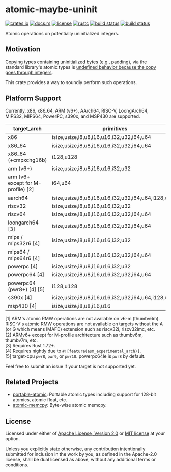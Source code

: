 # atomic-maybe-uninit

[![crates.io](https://img.shields.io/crates/v/atomic-maybe-uninit?style=flat-square&logo=rust)](https://crates.io/crates/atomic-maybe-uninit)
[![docs.rs](https://img.shields.io/badge/docs.rs-atomic--maybe--uninit-blue?style=flat-square&logo=docs.rs)](https://docs.rs/atomic-maybe-uninit)
[![license](https://img.shields.io/badge/license-Apache--2.0_OR_MIT-blue?style=flat-square)](#license)
[![rustc](https://img.shields.io/badge/rustc-1.59+-blue?style=flat-square&logo=rust)](https://www.rust-lang.org)
[![build status](https://img.shields.io/github/actions/workflow/status/taiki-e/atomic-maybe-uninit/ci.yml?branch=main&style=flat-square&logo=github)](https://github.com/taiki-e/atomic-maybe-uninit/actions)
[![build status](https://img.shields.io/cirrus/github/taiki-e/atomic-maybe-uninit/main?style=flat-square&logo=cirrusci)](https://cirrus-ci.com/github/taiki-e/atomic-maybe-uninit)

<!-- tidy:crate-doc:start -->
Atomic operations on potentially uninitialized integers.

## Motivation

Copying types containing uninitialized bytes (e.g., padding), via the standard library's atomic types is [undefined behavior because the copy goes through integers][undefined-behavior].

This crate provides a way to soundly perform such operations.

## Platform Support

Currently, x86, x86_64, ARM (v6+), AArch64, RISC-V, LoongArch64, MIPS32, MIPS64, PowerPC, s390x, and MSP430 are supported.

| target_arch                          | primitives                                          | load/store | swap  | CAS   |
| ------------------------------------ | --------------------------------------------------- |:----------:|:-----:|:-----:|
| x86                                  | isize,usize,i8,u8,i16,u16,i32,u32,i64,u64           | ✓          | ✓     | ✓     |
| x86_64                               | isize,usize,i8,u8,i16,u16,i32,u32,i64,u64           | ✓          | ✓     | ✓     |
| x86_64 (+cmpxchg16b)                 | i128,u128                                           | ✓          | ✓     | ✓     |
| arm (v6+)                            | isize,usize,i8,u8,i16,u16,i32,u32                   | ✓          | ✓\[1] | ✓\[1] |
| arm (v6+ except for M-profile) \[2]  | i64,u64                                             | ✓          | ✓     | ✓     |
| aarch64                              | isize,usize,i8,u8,i16,u16,i32,u32,i64,u64,i128,u128 | ✓          | ✓     | ✓     |
| riscv32                              | isize,usize,i8,u8,i16,u16,i32,u32                   | ✓          | ✓\[1] | ✓\[1] |
| riscv64                              | isize,usize,i8,u8,i16,u16,i32,u32,i64,u64           | ✓          | ✓\[1] | ✓\[1] |
| loongarch64 \[3]                     | isize,usize,i8,u8,i16,u16,i32,u32,i64,u64           | ✓          | ✓     | ✓     |
| mips / mips32r6 \[4]                 | isize,usize,i8,u8,i16,u16,i32,u32                   | ✓          | ✓     | ✓     |
| mips64 / mips64r6 \[4]               | isize,usize,i8,u8,i16,u16,i32,u32,i64,u64           | ✓          | ✓     | ✓     |
| powerpc \[4]                         | isize,usize,i8,u8,i16,u16,i32,u32                   | ✓          | ✓     | ✓     |
| powerpc64 \[4]                       | isize,usize,i8,u8,i16,u16,i32,u32,i64,u64           | ✓          | ✓     | ✓     |
| powerpc64 (pwr8+) \[4] \[5]          | i128,u128                                           | ✓          | ✓     | ✓     |
| s390x \[4]                           | isize,usize,i8,u8,i16,u16,i32,u32,i64,u64,i128,u128 | ✓          | ✓     | ✓     |
| msp430 \[4]                          | isize,usize,i8,u8,i16,u16                           | ✓          |       |       |

\[1] ARM's atomic RMW operations are not available on v6-m (thumbv6m). RISC-V's atomic RMW operations are not available on targets without the A (or G which means IMAFD) extension such as riscv32i, riscv32imc, etc.<br>
\[2] ARMv6+ except for M-profile architecture such as thumbv6m, thumbv7m, etc.<br>
\[3] Requires Rust 1.72+.<br>
\[4] Requires nightly due to `#![feature(asm_experimental_arch)]`.<br>
\[5] target-cpu `pwr8`, `pwr9`, or `pwr10`. powerpc64le is `pwr8` by default.<br>

Feel free to submit an issue if your target is not supported yet.

## Related Projects

- [portable-atomic]: Portable atomic types including support for 128-bit atomics, atomic float, etc.
- [atomic-memcpy]: Byte-wise atomic memcpy.

[atomic-memcpy]: https://github.com/taiki-e/atomic-memcpy
[portable-atomic]: https://github.com/taiki-e/portable-atomic
[undefined-behavior]: https://doc.rust-lang.org/reference/behavior-considered-undefined.html

<!-- tidy:crate-doc:end -->

## License

Licensed under either of [Apache License, Version 2.0](LICENSE-APACHE) or
[MIT license](LICENSE-MIT) at your option.

Unless you explicitly state otherwise, any contribution intentionally submitted
for inclusion in the work by you, as defined in the Apache-2.0 license, shall
be dual licensed as above, without any additional terms or conditions.
